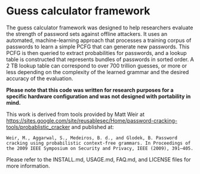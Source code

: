 # Guess calculator framework

The guess calculator framework was designed to help researchers evaluate the strength of password sets against offline attackers.
It uses an automated, machine-learning approach that processes a training corpus of passwords to learn a simple PCFG that can generate new passwords.
This PCFG is then queried to extract probabilities for passwords, and a lookup table is constructed that represents bundles of passwords in sorted order.
A 2 TB lookup table can correspond to over 700 trillion guesses, or more or less depending on the complexity of the learned grammar and the desired accuracy of the evaluation.

**Please note that this code was written for research purposes for a specific hardware configuration and was not designed with portability in mind.**

This work is derived from tools provided by Matt Weir at https://sites.google.com/site/reusablesec/Home/password-cracking-tools/probablistic_cracker and published at:

    Weir, M., Aggarwal, S., Medeiros, B. d., and Glodek, B. Password cracking using probabilistic context-free grammars. In Proceedings of the 2009 IEEE Symposium on Security and Privacy, IEEE (2009), 391–405.


Please refer to the INSTALL.md, USAGE.md, FAQ.md, and LICENSE files for more information.
